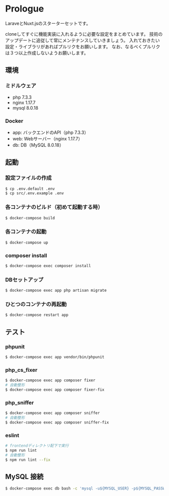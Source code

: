 # Prologue

LaraveとNuxt.jsのスターターセットです。

cloneしてすぐに機能実装に入れるように必要な設定をまとめています。
技術のアップデートに追従して常にメンテナンスしていきましょう。
入れておきたい設定・ライブラリがあればプルリクをお願いします。
なお、なるべくプルリクは３つ以上作成しないようお願いします。

## 環境

### ミドルウェア

- php 7.3.3
- nginx 1.17.7
- mysql 8.0.18

### Docker

- app: バックエンドのAPI（php 7.3.3）
- web: Webサーバー（nginx 1.17.7）
- db: DB（MySQL 8.0.18）

## 起動

### 設定ファイルの作成

```bash
$ cp .env.default .env
$ cp src/.env.example .env
```

### 各コンテナのビルド（初めて起動する時）

```bash
$ docker-compose build
```

### 各コンテナの起動

```bash
$ docker-compose up
```

### composer install

```bash
$ docker-compose exec composer install
```

### DBセットアップ

```bash
$ docker-compose exec app php artisan migrate
```

### ひとつのコンテナの再起動

```bash
$ docker-compose restart app
```

## テスト

### phpunit

```bash
$ docker-compose exec app vendor/bin/phpunit
```

### php_cs_fixer

```bash
$ docker-compose exec app composer fixer
# 自動整形
$ docker-compose exec app composer fixer-fix
```

### php_sniffer

```bash
$ docker-compose exec app composer sniffer
# 自動整形
$ docker-compose exec app composer sniffer-fix
```

### eslint

```bash
# frontendディレクトリ配下で実行
$ npm run lint
# 自動整形
$ npm run lint --fix
```

## MySQL 接続

```bash
$ docker-compose exec db bash -c 'mysql -u${MYSQL_USER} -p${MYSQL_PASSWORD} ${MYSQL_DATABASE}'
```
